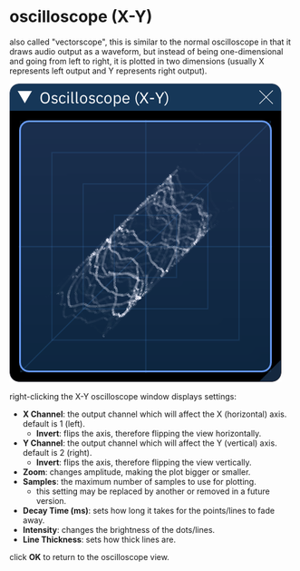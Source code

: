 # oscilloscope (X-Y)

also called "vectorscope", this is similar to the normal oscilloscope in that it draws audio output as a waveform, but instead of being one-dimensional and going from left to right, it is plotted in two dimensions (usually X represents left output and Y represents right output).

![oscilloscope (X-Y)](xyosc.png)

right-clicking the X-Y oscilloscope window displays settings:
- **X Channel**: the output channel which will affect the X (horizontal) axis. default is 1 (left).
  - **Invert**: flips the axis, therefore flipping the view horizontally.
- **Y Channel**: the output channel which will affect the Y (vertical) axis. default is 2 (right).
  - **Invert**: flips the axis, therefore flipping the view vertically.
- **Zoom**: changes amplitude, making the plot bigger or smaller.
- **Samples**: the maximum number of samples to use for plotting.
  - this setting may be replaced by another or removed in a future version.
- **Decay Time (ms)**: sets how long it takes for the points/lines to fade away.
- **Intensity**: changes the brightness of the dots/lines.
- **Line Thickness**: sets how thick lines are.

click **OK** to return to the oscilloscope view.
